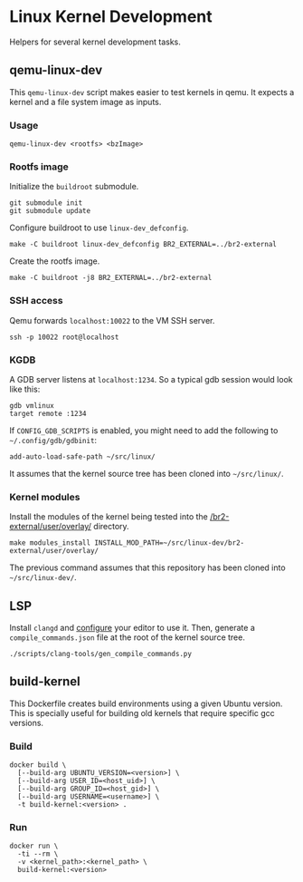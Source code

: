 # Linux Kernel Development

Helpers for several kernel development tasks.

## qemu-linux-dev

This `qemu-linux-dev` script makes easier to test kernels in qemu.
It expects a kernel and a file system image as inputs.

### Usage

```
qemu-linux-dev <rootfs> <bzImage>
```

### Rootfs image

Initialize the `buildroot` submodule.

```
git submodule init
git submodule update
```

Configure buildroot to use `linux-dev_defconfig`.

```
make -C buildroot linux-dev_defconfig BR2_EXTERNAL=../br2-external
```

Create the rootfs image.

```
make -C buildroot -j8 BR2_EXTERNAL=../br2-external
```

### SSH access

Qemu forwards `localhost:10022` to the VM SSH server.

```
ssh -p 10022 root@localhost
```

### KGDB

A GDB server listens at `localhost:1234`.
So a typical gdb session would look like this:

```
gdb vmlinux
target remote :1234
```

If `CONFIG_GDB_SCRIPTS` is enabled, you might need to add the
following to `~/.config/gdb/gdbinit`:

```
add-auto-load-safe-path ~/src/linux/
```

It assumes that the kernel source tree has been cloned into
`~/src/linux/`.

### Kernel modules

Install the modules of the kernel being tested into the
[/br2-external/user/overlay/] directory.

```
make modules_install INSTALL_MOD_PATH=~/src/linux-dev/br2-external/user/overlay/
```

The previous command assumes that this repository has been cloned into
`~/src/linux-dev/`.

## LSP

Install `clangd` and [configure][emacs configuration] your editor to
use it.
Then, generate a `compile_commands.json` file at the root of the
kernel source tree.

```
./scripts/clang-tools/gen_compile_commands.py
```

## build-kernel

This Dockerfile creates build environments using a given Ubuntu
version.
This is specially useful for building old kernels that require
specific gcc versions.

### Build

```
docker build \
  [--build-arg UBUNTU_VERSION=<version>] \
  [--build-arg USER_ID=<host_uid>] \
  [--build-arg GROUP_ID=<host_gid>] \
  [--build-arg USERNAME=<username>] \
  -t build-kernel:<version> .
```

### Run

```
docker run \
  -ti --rm \
  -v <kernel_path>:<kernel_path> \
  build-kernel:<version>
```


[buildroot]: https://buildroot.org/
[/br2-external/user/overlay/]: /br2-external/user/overlay/
[emacs configuration]: https://github.com/jroimartin/dotfiles/blob/76260967707f0a7cad2c2d69c86cc1dc9d6b1502/.emacs.d/init.el#L267
